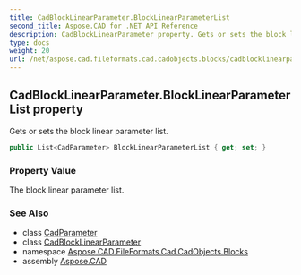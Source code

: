 ```yaml
---
title: CadBlockLinearParameter.BlockLinearParameterList
second_title: Aspose.CAD for .NET API Reference
description: CadBlockLinearParameter property. Gets or sets the block linear parameter list
type: docs
weight: 20
url: /net/aspose.cad.fileformats.cad.cadobjects.blocks/cadblocklinearparameter/blocklinearparameterlist/
---
```

## CadBlockLinearParameter.BlockLinearParameterList property

Gets or sets the block linear parameter list.

```csharp
public List<CadParameter> BlockLinearParameterList { get; set; }
```

### Property Value

The block linear parameter list.

### See Also

* class [CadParameter](../../../aspose.cad.fileformats.cad.cadparameters/cadparameter/)
* class [CadBlockLinearParameter](../)
* namespace [Aspose.CAD.FileFormats.Cad.CadObjects.Blocks](../../cadblocklinearparameter/)
* assembly [Aspose.CAD](../../../)


